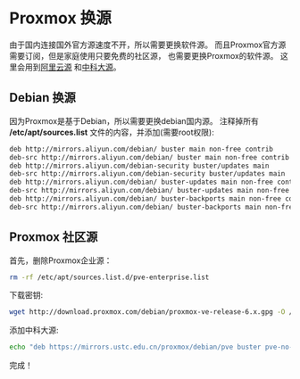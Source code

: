 # Proxmox 换源


由于国内连接国外官方源速度不开，所以需要更换软件源。
而且Proxmox官方源需要订阅，但是家庭使用只要免费的社区源，
也需要更换Proxmox的软件源。
这里会用到[阿里云源](https://developer.aliyun.com/mirror/)
和[中科大源](http://mirrors.ustc.edu.cn/)。

## Debian 换源

因为Proxmox是基于Debian，所以需要更换debian国内源。
注释掉所有 **/etc/apt/sources.list** 文件的内容，并添加(需要root权限):

```bash
deb http://mirrors.aliyun.com/debian/ buster main non-free contrib
deb-src http://mirrors.aliyun.com/debian/ buster main non-free contrib
deb http://mirrors.aliyun.com/debian-security buster/updates main
deb-src http://mirrors.aliyun.com/debian-security buster/updates main
deb http://mirrors.aliyun.com/debian/ buster-updates main non-free contrib
deb-src http://mirrors.aliyun.com/debian/ buster-updates main non-free contrib
deb http://mirrors.aliyun.com/debian/ buster-backports main non-free contrib
deb-src http://mirrors.aliyun.com/debian/ buster-backports main non-free contrib
```

## Proxmox 社区源

首先，删除Proxmox企业源：

```bash
rm -rf /etc/apt/sources.list.d/pve-enterprise.list
```

下载密钥:

```bash
wget http://download.proxmox.com/debian/proxmox-ve-release-6.x.gpg -O /etc/apt/trusted.gpg.d/proxmox-ve-release-6.x.gpg
```

添加中科大源:

```bash
echo "deb https://mirrors.ustc.edu.cn/proxmox/debian/pve buster pve-no-subscription" > /etc/apt/sources.list.d/pve-no-subscription.list
```

完成！


